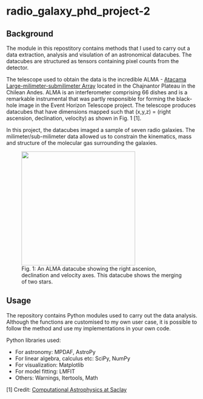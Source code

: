 # radio_galaxy_phd_project-2

## Background
The module in this repostitory contains methods that I used to carry out a data extraction, analysis and visulation of an astronomical datacubes. The datacubes are structured as tensors containing pixel counts from the detector. 

The telescope used to obtain the data is the incredible ALMA - <a href="https://www.almaobservatory.org/en/home/">Atacama Large-milimeter-submilimeter Array</a> located in the Chajnantor Plateau in the Chilean Andes. ALMA is an interferometer comprising 66 dishes and is a remarkable instrumental that was partly responsible for forming the black-hole image in the Event Horizon Telescope project. The telescope produces datacubes that have dimensions mapped such that (x,y,z) = (right ascension, declination, velocity) as shown in Fig. 1 [1]. 

In this project, the datacubes imaged a sample of seven radio galaxies. The milimeter/sub-milimeter data allowed us to constrain the kinematics, mass and structure of the molecular gas surrounding the galaxies. 

<figure>
<img src="muse_datacube.jpg" height="300">
  <figcaption>Fig. 1: An ALMA datacube showing the right ascenion, declination and velocity axes. This datacube shows the merging of two stars.</figcaption>
</figure>

## Usage
The repository contains Python modules used to carry out the data analysis. Although the functions are customised to my own user case, it is possible to follow the method and use my implementations in your own code. 

Python libraries used:
- For astronomy: MPDAF, AstroPy
- For linear algebra, calculus etc: SciPy, NumPy
- For visualization: Matplotlib
- For model fitting: LMFIT
- Others: Warnings, Itertools, Math


[1] Credit: <a href="http://irfu.cea.fr/Projets/COAST/">Computational Astrophysics at Saclay</a>